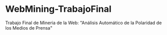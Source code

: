# WebMining-TrabajoFinal
Trabajo Final de Mineria de la Web: "Análisis Automático de la Polaridad de los Medios de Prensa"
